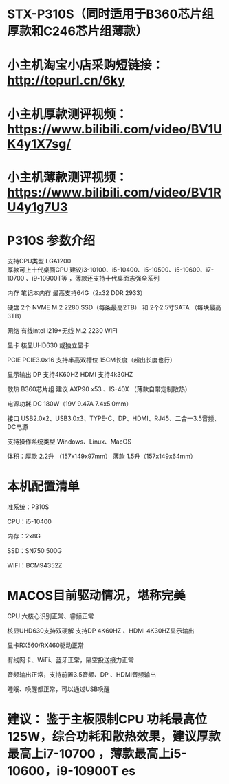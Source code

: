 # STX-P310S（同时适用于B360芯片组厚款和C246芯片组薄款）
	
#  小主机淘宝小店采购短链接：http://topurl.cn/6ky	

#  小主机厚款测评视频：https://www.bilibili.com/video/BV1UK4y1X7sg/

#  小主机薄款测评视频：https://www.bilibili.com/video/BV1RU4y1g7U3

# P310S 参数介绍	

支持CPU类型	LGA1200    
厚款可上十代桌面CPU 建议i3-10100、i5-10400、i5-10500、i5-10600、i7-10700 、i9-10900T等  ，薄款还支持十代桌面志强全系列

内存	笔记本内存 最高支持64G（2x32 DDR 2933）

硬盘	2个 NVME M.2  2280 SSD（每条最高2TB） 和 2个2.5寸SATA  （每块最高3TB）

网络	有线intel i219+无线 M.2 2230  WIFI

显卡	核显UHD630  或独立显卡

PCIE	PCIE3.0x16   支持半高双槽位 15CM长度（超出长度也行）

显示输出	DP 支持4K60HZ  HDMI 支持4k30HZ

散热	B360芯片组   建议 AXP90 x53 、IS-40X （薄款自带定制散热）

电源功耗	DC 180W（19V 9.47A  7.4x5.0mm）

接口	USB2.0x2、USB3.0x3、TYPE-C、DP、HDMI、RJ45、二合一3.5音频、DC电源

支持操作系统类型	Windows、Linux、MacOS

体积：厚款 2.2升 （157x149x97mm）  薄款 1.5升（157x149x64mm）




# 本机配置清单
准系统：P310S

CPU：i5-10400

内存：2x8G

SSD：SN750 500G

WIFI：BCM94352Z


# MACOS目前驱动情况，堪称完美

CPU 六核心识别正常、睿频正常

核显UHD630支持双硬解  支持DP 4K60HZ 、HDMI 4K30HZ显示输出

显卡RX560/RX460驱动正常

有线网卡、WiFi、蓝牙正常，隔空投送接力正常

音频输出正常，支持前置3.5音频、DP 、HDMI音频输出

睡眠、唤醒都正常，可以通过USB唤醒



# 建议： 鉴于主板限制CPU 功耗最高位125W，综合功耗和散热效果，建议厚款最高上i7-10700 ，薄款最高上i5-10600，i9-10900T es
